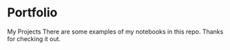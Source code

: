 # Portfolio
My Projects
There are some examples of my notebooks in this repo. Thanks for checking it out.
